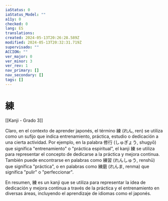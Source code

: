 ```yaml
---
iaStatus: 0
iaStatus_Model: ""
a11y: 0
checked: 0
lang: ES
translations: 
created: 2024-05-13T20:26:28.589Z
modified: 2024-05-13T20:32:31.719Z
supervisado: ""
ACCION: ""
ver_major: 0
ver_minor: 3
ver_rev: 1
nav_primary: []
nav_secondary: []
tags: []
---
```

# 練

[[Kanji - Grado 3]]

Claro, en el contexto de aprender japonés, el término 練 (れん, ren) se utiliza como un sufijo que indica entrenamiento, práctica, estudio o dedicación a una cierta actividad. Por ejemplo, en la palabra 修行 (しゅぎょう, shugyō) que significa "entrenamiento" o "práctica espiritual", el kanji 練 se utiliza para representar el concepto de dedicarse a la práctica y mejora continua. También puede encontrarse en palabras como 練習 (れんしゅう, renshū) que significa "práctica", o en palabras como 練磨 (れんま, renma) que significa "pulir" o "perfeccionar".

En resumen, 練 es un kanji que se utiliza para representar la idea de dedicación y mejora continua a través de la práctica y el entrenamiento en diversas áreas, incluyendo el aprendizaje de idiomas como el japonés.

